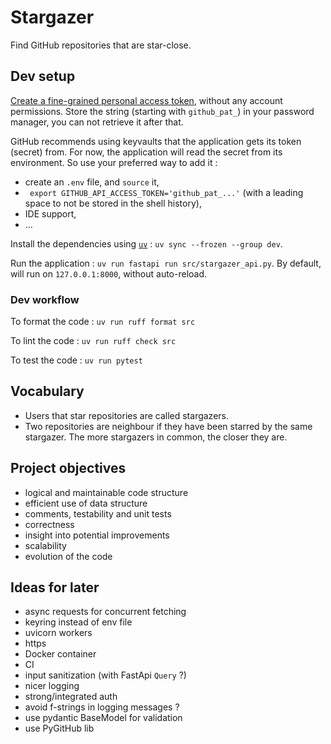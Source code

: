 # Stargazer

Find GitHub repositories that are star-close.

## Dev setup

[Create a fine-grained personal access token](https://github.com/settings/personal-access-tokens), without any account permissions.
Store the string (starting with `github_pat_`) in your password manager, you can not retrieve it after that.

GitHub recommends using keyvaults that the application gets its token (secret) from.
For now, the application will read the secret from its environment. So use your preferred way to add it :
* create an `.env` file, and `source` it,
* ` export GITHUB_API_ACCESS_TOKEN='github_pat_...'` (with a leading space to not be stored in the shell history),
* IDE support,
* ...

Install the dependencies using [`uv`](https://docs.astral.sh/uv/) : `uv sync --frozen --group dev`.

Run the application : `uv run fastapi run src/stargazer_api.py`.
By default, will run on `127.0.0.1:8000`, without auto-reload.

### Dev workflow

To format the code : `uv run ruff format src`

To lint the code : `uv run ruff check src`

To test the code : `uv run pytest`

## Vocabulary

* Users that star repositories are called stargazers.
* Two repositories are neighbour if they have been starred by the same stargazer.
  The more stargazers in common, the closer they are.

## Project objectives

* logical and maintainable code structure
* efficient use of data structure
* comments, testability and unit tests
* correctness
* insight into potential improvements
* scalability
* evolution of the code

## Ideas for later

* async requests for concurrent fetching
* keyring instead of env file
* uvicorn workers
* https
* Docker container
* CI
* input sanitization (with FastApi `Query` ?)
* nicer logging
* strong/integrated auth
* avoid f-strings in logging messages ?
* use pydantic BaseModel for validation
* use PyGitHub lib
